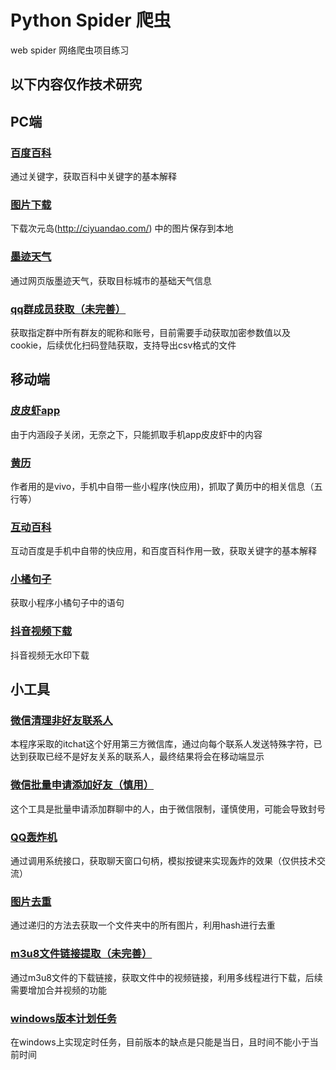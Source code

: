# Python Spider 爬虫
web spider 网络爬虫项目练习

## 以下内容仅作技术研究

## PC端
### [百度百科]
通过关键字，获取百科中关键字的基本解释
### [图片下载]
下载次元岛(http://ciyuandao.com/) 中的图片保存到本地
### [墨迹天气]
通过网页版墨迹天气，获取目标城市的基础天气信息
### [qq群成员获取（未完善）]
获取指定群中所有群友的昵称和账号，目前需要手动获取加密参数值以及cookie，后续优化扫码登陆获取，支持导出csv格式的文件


## 移动端
### [皮皮虾app]
由于内涵段子关闭，无奈之下，只能抓取手机app皮皮虾中的内容
### [黄历]
作者用的是vivo，手机中自带一些小程序(快应用)，抓取了黄历中的相关信息（五行等）
### [互动百科]
互动百度是手机中自带的快应用，和百度百科作用一致，获取关键字的基本解释
### [小橘句子]
获取小程序小橘句子中的语句
### [抖音视频下载]
抖音视频无水印下载


## 小工具
### [微信清理非好友联系人]
本程序采取的itchat这个好用第三方微信库，通过向每个联系人发送特殊字符，已达到获取已经不是好友关系的联系人，最终结果将会在移动端显示
### [微信批量申请添加好友（慎用）]
这个工具是批量申请添加群聊中的人，由于微信限制，谨慎使用，可能会导致封号
### [QQ轰炸机]
通过调用系统接口，获取聊天窗口句柄，模拟按键来实现轰炸的效果（仅供技术交流）
### [图片去重]
通过递归的方法去获取一个文件夹中的所有图片，利用hash进行去重
### [m3u8文件链接提取（未完善）]
通过m3u8文件的下载链接，获取文件中的视频链接，利用多线程进行下载，后续需要增加合并视频的功能
### [windows版本计划任务]
在windows上实现定时任务，目前版本的缺点是只能是当日，且时间不能小于当前时间

[百度百科]:https://github.com/Jruing/Python-Spider/blob/master/baike.py
[图片下载]:https://github.com/Jruing/Python-Spider/blob/master/cosplay.py
[墨迹天气]:https://github.com/Jruing/Python-Spider/blob/master/weather_moji.py
[qq群成员获取（未完善）]:https://github.com/Jruing/Python-Spider/blob/master/qq%20%E7%BE%A4%E6%88%90%E5%91%98%E8%8E%B7%E5%8F%96.py
[皮皮虾app]:https://github.com/Jruing/Python-Spider/blob/master/pipixia_spider.py
[抖音视频下载]: https://github.com/Jruing/Python-Spider/blob/master/抖音无水印视频下载.py
[黄历]:https://github.com/Jruing/Python-Spider/blob/master/%E9%BB%84%E5%8E%86%EF%BC%88%E5%BF%AB%E5%BA%94%E7%94%A8%EF%BC%89.py
[互动百科]:https://github.com/Jruing/Python-Spider/blob/master/%E4%BA%92%E5%8A%A8%E7%99%BE%E7%A7%91%EF%BC%88%E5%BF%AB%E5%BA%94%E7%94%A8%EF%BC%89.py
[小橘句子]:https://github.com/Jruing/Python-Spider/blob/master/%E5%B0%8F%E6%A9%98%E5%8F%A5%E5%AD%90%EF%BC%88%E5%B0%8F%E7%A8%8B%E5%BA%8F%EF%BC%89.py
[微信清理非好友联系人]:https://github.com/Jruing/Python-Spider/blob/master/%E6%A3%80%E6%B5%8B%E5%BE%AE%E4%BF%A1%E5%A5%BD%E5%8F%8B.py
[微信批量申请添加好友（慎用）]:https://github.com/Jruing/Python-Spider/blob/master/wx_add_friends.py
[QQ轰炸机]:https://github.com/Jruing/Python-Spider/blob/master/qq%E8%BD%B0%E7%82%B8%E6%9C%BA.py
[图片去重]:https://github.com/Jruing/Python-Spider/blob/master/md5%E5%9B%BE%E7%89%87%E5%8E%BB%E9%87%8D.py
[m3u8文件链接提取（未完善）]:https://github.com/Jruing/Python-Spider/blob/master/m3u8.py
[windows版本计划任务]:https://github.com/Jruing/Python-Spider/blob/master/windows%E7%89%88%E6%9C%AC%E8%AE%A1%E5%88%92%E4%BB%BB%E5%8A%A1.py
